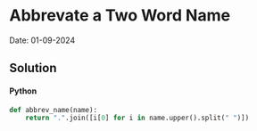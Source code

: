 
# Abbrevate a Two Word Name

Date: 01-09-2024

## Solution
#### Python
```python
def abbrev_name(name):
    return ".".join([i[0] for i in name.upper().split(" ")])
```
        